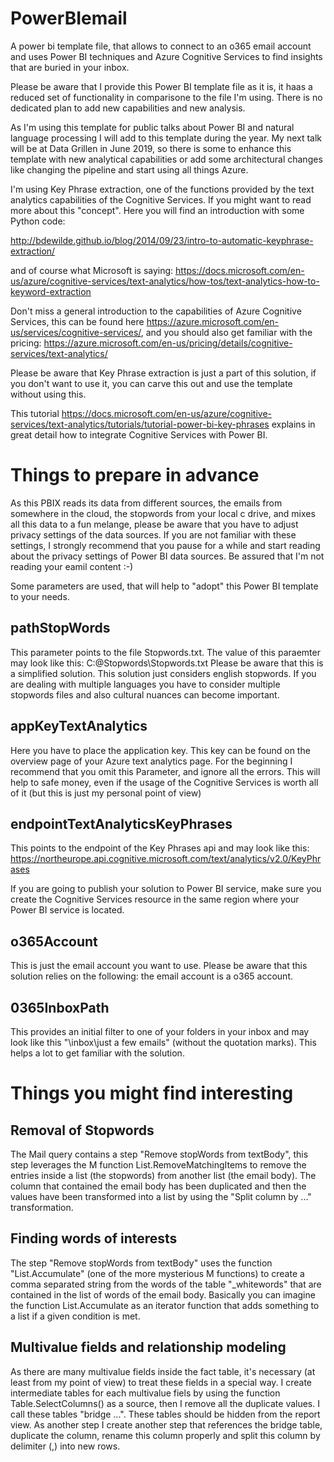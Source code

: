 # PowerBIemail
A power bi template file, that allows to connect to an o365 email account and uses Power BI techniques and Azure Cognitive Services to find insights that are buried in your inbox.

Please be aware that I provide this Power BI template file as it is, it haas a reduced set of functionality in comparisone to the file I'm using. There is no dedicated plan to add new capabilities and new analysis. 

As I'm using this template for public talks about Power BI and natural language processing I will add to this template during the year. My next talk will be at Data Grillen in June 2019, so there is some to enhance this template with new analytical capabilities or add some architectural changes like changing the pipeline and start using all things Azure.

I'm using Key Phrase extraction, one of the functions provided by the text analytics capabilities of the Cognitive Services. If you might want to read more about this "concept". Here you will find an introduction with some Python code:

http://bdewilde.github.io/blog/2014/09/23/intro-to-automatic-keyphrase-extraction/

and of course what Microsoft is saying: 
https://docs.microsoft.com/en-us/azure/cognitive-services/text-analytics/how-tos/text-analytics-how-to-keyword-extraction


Don't miss a general introduction to the capabilities of Azure Cognitive Services, this can be found here https://azure.microsoft.com/en-us/services/cognitive-services/, and you should also get familiar with the pricing: https://azure.microsoft.com/en-us/pricing/details/cognitive-services/text-analytics/

Please be aware that Key Phrase extraction is just a part of this solution, if you don't want to use it, you can carve this out and use the template without using this.

This tutorial https://docs.microsoft.com/en-us/azure/cognitive-services/text-analytics/tutorials/tutorial-power-bi-key-phrases explains in great detail how to integrate Cognitive Services with Power BI.

# Things to prepare in advance
As this PBIX reads its data from different sources, the emails from somewhere in the cloud, the stopwords from your local c drive, and mixes all this data to a fun melange, please be aware that you have to adjust privacy settings of the data sources. If you are not familiar with these settings, I strongly recommend that you pause for a while and start reading about the privacy settings of Power BI data sources. Be assured that I'm not reading your eamil content :-)

Some parameters are used, that will help to "adopt" this Power BI template to your needs.

## pathStopWords
This parameter points to the file Stopwords.txt.
The value of this paraemter may look like this:
C:\@Stopwords\Stopwords.txt
Please be aware that this is a simplified solution. This solution just considers english stopwords. If you are dealing with multiple languages you have to consider multiple stopwords files and also cultural nuances can become important.
## appKeyTextAnalytics
Here you have to place the application key. This key can be found on the overview page of your Azure text analytics page. For the beginning I recommend that you omit this Parameter, and ignore all the errors. This will help to safe money, even if the usage of the Cognitive Services is worth all of it (but this is just my personal point of view) 
## endpointTextAnalyticsKeyPhrases
This points to the endpoint of the Key Phrases api and may look like this:
https://northeurope.api.cognitive.microsoft.com/text/analytics/v2.0/KeyPhrases

If you are going to publish your solution to Power BI service, make sure you create the Cognitive Services resource in the same region where your Power BI service is located.
## o365Account
This is just the email account you want to use. Please be aware that this solution relies on the following: the email account is a o365 account.
## 0365InboxPath
This provides an initial filter to one of your folders in your inbox and may look like this "\inbox\just a few emails\" (without the quotation marks). This helps a lot to get familiar with the solution.
# Things you might find interesting
## Removal of Stopwords
The Mail query contains a step "Remove stopWords from textBody", this step leverages the M function List.RemoveMatchingItems to remove the entries inside a list (the stopwords) from another list (the email body). The column that contained the email body has been duplicated and then the values have been transformed into a list by using the "Split column by ..." transformation.
## Finding words of interests
The step "Remove stopWords from textBody" uses the function "List.Accumulate" (one of the more mysterious M functions) to create a comma separated string from the words of the table "_whitewords" that are contained in the list of words of the email body. Basically you can imagine the function List.Accumulate as an iterator function that adds something to a list if a given condition is met.
## Multivalue fields and relationship modeling
As there are many multivalue fields inside the fact table, it's necessary (at least from my point of view) to treat these fields in a special way. I create intermediate tables for each multivalue fiels by using the function Table.SelectColumns() as a source, then I remove all the duplicate values. I call these tables "bridge ...". These tables should be hidden from the report view. As another step I create another step that references the bridge table, duplicate the column, rename this column properly and split this column by delimiter (,) into new rows.